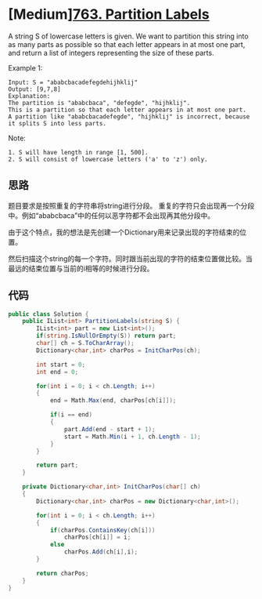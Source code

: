 # [Medium][763. Partition Labels](https://leetcode.com/problems/partition-labels/)

A string S of lowercase letters is given. We want to partition this string into as many parts as possible so that each letter appears in at most one part, and return a list of integers representing the size of these parts.

Example 1:

```text
Input: S = "ababcbacadefegdehijhklij"
Output: [9,7,8]
Explanation:
The partition is "ababcbaca", "defegde", "hijhklij".
This is a partition so that each letter appears in at most one part.
A partition like "ababcbacadefegde", "hijhklij" is incorrect, because it splits S into less parts.
```

Note:

```text
1. S will have length in range [1, 500].
2. S will consist of lowercase letters ('a' to 'z') only.
```

## 思路

题目要求是按照重复的字符串将string进行分段。 重复的字符只会出现再一个分段中。例如“ababcbaca”中的任何以恶字符都不会出现再其他分段中。

由于这个特点，我的想法是先创建一个Dictionary用来记录出现的字符结束的位置。

然后扫描这个string的每一个字符。同时跟当前出现的字符的结束位置做比较。当最远的结束位置与当前的i相等的时候进行分段。

## 代码

```csharp
public class Solution {
    public IList<int> PartitionLabels(string S) {
        IList<int> part = new List<int>();
        if(string.IsNullOrEmpty(S)) return part;
        char[] ch = S.ToCharArray();
        Dictionary<char,int> charPos = InitCharPos(ch);

        int start = 0;
        int end = 0;

        for(int i = 0; i < ch.Length; i++)
        {
            end = Math.Max(end, charPos[ch[i]]);

            if(i == end)
            {
                part.Add(end - start + 1);
                start = Math.Min(i + 1, ch.Length - 1);
            }
        }

        return part;
    }

    private Dictionary<char,int> InitCharPos(char[] ch)
    {
        Dictionary<char,int> charPos = new Dictionary<char,int>();

        for(int i = 0; i < ch.Length; i++)
        {
            if(charPos.ContainsKey(ch[i]))
                charPos[ch[i]] = i;
            else
                charPos.Add(ch[i],i);
        }

        return charPos;
    }
}
```
